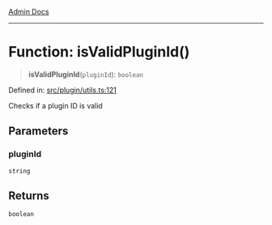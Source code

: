 [Admin Docs](/)

***

# Function: isValidPluginId()

> **isValidPluginId**(`pluginId`): `boolean`

Defined in: [src/plugin/utils.ts:121](https://github.com/gautam-divyanshu/talawa-api/blob/84910820371ade6fdca33545b3a0fc1e929731b2/src/plugin/utils.ts#L121)

Checks if a plugin ID is valid

## Parameters

### pluginId

`string`

## Returns

`boolean`
